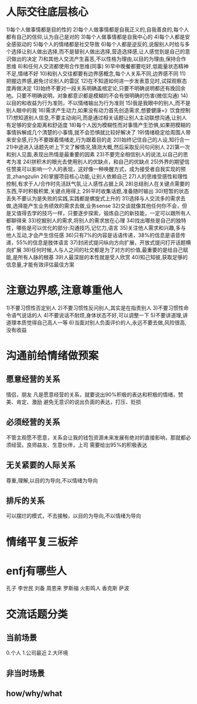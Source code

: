 # 人际交往底层核心
1)每个人做事情都是目的性的
2)每个人做事情都是自我正义的,自我善良的,每个人都有自己的信仰,认为自己是对的
3)每个人做事情都是自我中心的
4)每个人都是安全感驱动的
5)每个人的情绪都是社交导致
6)每个人都是逆反的,说服别人时给与多个选择让别人做出选择,而不是替别人做出选择,营造选择感,让人感觉到是自己的意识做出的决定
7)和其他人交流产生喜恶,不以性格为理由,以目的为理由,保持合作思维
8)和任何人交流都使用合作思维(同事)
9)早中晚餐都要吃好,低能量状态精神不足,情绪不好
10)和别人交往都要有边界感概念,每个人关系不同,边界感不同
11)把握边界感,避免讨论别人的雷区
12)在不知道如何进一步发表意见时,试探观察态度再做决定
13)始终不要对一段关系明确盖棺定论,只要不明确说明都还有挽回余地。只要不明确说明，对象都意识都是模糊的不会有很明确的伤害(微信沟通)
14)以目的和收益为行为准则，不以情绪输出为行为准则
15)我是我眼中的别人,而不是别人眼中的我
16)需求产生动力,如果没有动力首先创造需求,想要健康=》饮食控制
17)想知道别人信息,不要主动询问,而是通过相关话题让别人主动联想沟通,让别人有足够的安全距离和舒适度
18)每个人因为模糊性而对事情产生恐惧,如果把模糊的事情拆解成几个清楚的小事情,就不会恐惧就比较好解决了
19)情绪稳定给周围人带来安全感,行为不要跟着情绪走,行为跟着目的走
20)始终记住自己的人设,知行合一
21)中途进入话题先听上下文了解情况,猜测大概,然后采取反问句问别人
22)第一次和别人见面,表现出热情是最重要的因素
23)不要完全相信别人的说法,以自己的思考为准
24)拼积木的眼光去使用别人的优缺点，和自己的优缺点
25)外界的期望信任赞美可以影响一个人的表现，这好像一种唤醒方式，成为接受者自我实现的预言,zhangzulin
26)掌握项目核心功能,让别人依赖自己
27)人的思维受感性和理性控制,有求于人/合作时先活跃气氛,让人感性占据上风
28)总结别人在关键点需要的东西,平时积极积累,关键点用得上
29)平时收集话题,准备随时输出
30)短暂的状态丢失不要认为是失败的实践,实践都是螺旋式上升的
31)选择与人交流多的需求去做,选择能产生业务绩效的需求去做,业务sense
32)交谈就像其他任何你不会，但是又值得去学的技巧一样，只要逐步探索，锻炼自己的新技能，一定可以跟所有人都聊得来
33)挖掘别人的需求,将别人的需求放在心理
34)找出哪些是自己的独特性，哪些是可以优化的部分:沟通技巧,记忆力,语言
35)关注他人需求和兴趣,多与他人互动,才会产生信任感
36)只有7%的内容是话语传递，38%的信息是语音传递，55%的信息是肢体语言
37)封闭式提问纵向方向扩展，开放式提问打开话题横向扩展
38)任何时候,人与人之间的社交都是为了对方的价值,最重要的是给自己赋能,是所有人脉的根基
39)人最深层的本性就是受人欣赏
40)知己知彼,获取足够的信息量,才能有效评估最佳方案
# 注意边界感,注意尊重他人
1)不要习惯性否定别人
2)不要习惯性反问别人,其实是在指责别人
3)不要习惯性命令语气说话的人
4)不要说话不耐烦,身体状态不好,可以调整一下
5)不要讲道理,讲道理本质觉得自己高人一等
6)当面对别人负面评价的人,永远不要去做,风险很高,没有收益

# 沟通前给情绪做预案
## 愿意经营的关系
情侣，朋友
凡是愿意经营的关系，就要说出90%积极的表达和积极的情绪，赞美、肯定、激励
避免无意识的说出负面的表达，打压、贬损
## 必须经营的关系
不管主观愿不愿意，关系会让我的钱包资源未来发展有绝对的直接影响，那就都必须经营。良师益友、生意伙伴，上司
需要给出95%的积极表达
## 无关紧要的人际关系
尊重,理解,以目的为导向,不以情绪为导向
## 排斥的关系
可以摆烂的模式，不去接触，以目的为导向,不以情绪为导向

# 情绪平复三板斧

# enfj有哪些人
孔子
李世民
刘备
周恩来
罗斯福
火影鸣人
香克斯
萨波

# 交流话题分类
## 当前场景
0.个人
1.公司最近
2.大环境



## 非当时场景

## how/why/what